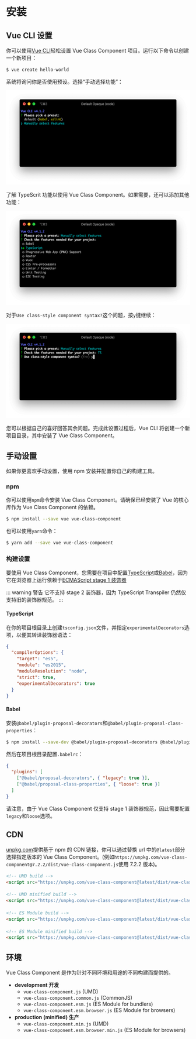 # 安装

## Vue CLI 设置

你可以使用[Vue CLI](https://cli.vuejs.org/)轻松设置 Vue Class Component 项目。运行以下命令以创建一个新项目：

```sh
$ vue create hello-world
```

系统将询问你是否使用预设。选择“手动选择功能”：

![](../assets/vue-cli-1.png)

了解 TypeScrit 功能以使用 Vue Class Component。如果需要，还可以添加其他功能：

![](../assets/vue-cli-2.png)

对于`Use class-style component syntax?`这个问题，按`y`键继续：

![](../assets/vue-cli-3.png)

您可以根据自己的喜好回答其余问题。完成此设置过程后，Vue CLI 将创建一个新项目目录，其中安装了 Vue Class Component。

## 手动设置

如果你更喜欢手动设置，使用 npm 安装并配置你自己的构建工具。

### npm

你可以使用`npm`命令安装 Vue Class Component。请确保已经安装了 Vue 的核心库作为 Vue Class Component 的依赖。

```sh
$ npm install --save vue vue-class-component
```

也可以使用`yarn`命令：

```sh
$ yarn add --save vue vue-class-component
```

### 构建设置

要使用 Vue Class Component，您需要在项目中配置[TypeScript](https://www.typescriptlang.org/)或[Babel](https://babeljs.io/)，因为它在浏览器上运行依赖于[ECMAScript stage 1 装饰器](https://github.com/wycats/javascript-decorators/blob/master/README.md)

::: warning 警告
它不支持 stage 2 装饰器，因为 TypeScript Transpiler 仍然仅支持旧的装饰器规范。
:::

#### TypeScript

在你的项目根目录上创建`tsconfig.json`文件，并指定`experimentalDecorators`选项，以便其转译装饰器语法：

```json
{
  "compilerOptions": {
    "target": "es5",
    "module": "es2015",
    "moduleResolution": "node",
    "strict": true,
    "experimentalDecorators": true
  }
}
```

#### Babel

安装`@babel/plugin-proposal-decorators`和`@babel/plugin-proposal-class-properties`：

```sh
$ npm install --save-dev @babel/plugin-proposal-decorators @babel/plugin-proposal-class-properties
```

然后在项目根目录配置`.babelrc`：

```json
{
  "plugins": [
    ["@babel/proposal-decorators", { "legacy": true }],
    ["@babel/proposal-class-properties", { "loose": true }]
  ]
}
```

请注意，由于 Vue Class Component 仅支持 stage 1 装饰器规范，因此需要配置`legacy`和`loose`选项。

## CDN

[unpkg.com](https://unpkg.com/)提供基于 npm 的 CDN 链接，你可以通过替换 url 中的`@latest`部分选择指定版本的 Vue Class Component。(例如`https://unpkg.com/vue-class-component@7.2.2/dist/vue-class-component.js`使用 7.2.2 版本)。

```html
<!-- UMD build -->
<script src="https://unpkg.com/vue-class-component@latest/dist/vue-class-component.js"></script>

<!-- UMD minified build -->
<script src="https://unpkg.com/vue-class-component@latest/dist/vue-class-component.min.js"></script>

<!-- ES Module build -->
<script src="https://unpkg.com/vue-class-component@latest/dist/vue-class-component.esm.browser.js"></script>

<!-- ES Module minified build -->
<script src="https://unpkg.com/vue-class-component@latest/dist/vue-class-component.esm.browser.min.js"></script>
```

## 环境

Vue Class Component 是作为针对不同环境和用途的不同构建而提供的。

- **development 开发**
  - `vue-class-component.js` (UMD)
  - `vue-class-component.common.js` (CommonJS)
  - `vue-class-component.esm.js` (ES Module for bundlers)
  - `vue-class-component.esm.browser.js` (ES Module for browsers)
- **production (minified) 生产**
  - `vue-class-component.min.js` (UMD)
  - `vue-class-component.esm.browser.min.js` (ES Module for browsers)
